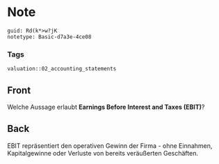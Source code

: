 # Note
```
guid: Rd(k*>w?jK
notetype: Basic-d7a3e-4ce08
```

### Tags
```
valuation::02_accounting_statements
```

## Front
<p>Welche Aussage erlaubt <b>Earnings Before Interest and Taxes
(EBIT)</b>?

## Back
EBIT repräsentiert den operativen Gewinn der Firma - ohne Einnahmen, Kapitalgewinne oder Verluste von bereits veräußerten Geschäften.

